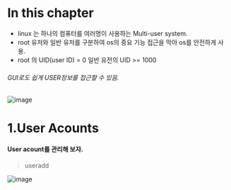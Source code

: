 # In this chapter
+ linux 는 하나의 컴퓨터를 여러명이 사용하는 Multi-user system.
+ root 유저와 일반 유저를 구분하여 os의 중요 기능 접근을 막아 os를 안전하게 사용. 
+  root 의 UID(user ID)  = 0 일반 유전의 UID >= 1000 

###### GUI로도 쉽게 USER정보를 접근할 수 있음. 
![image](https://user-images.githubusercontent.com/78835559/113229266-945ee800-92d1-11eb-85f8-5fb5899aeac0.png)


# 1.User Acounts
#### User acount를 관리해 보자. 
> useradd

![image](https://user-images.githubusercontent.com/78835559/113229331-be180f00-92d1-11eb-85eb-6a64f058800a.png)
